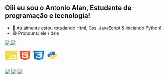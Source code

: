 ## Oiii eu sou o Antonio Alan, Estudante de programação e tecnologia!

- 📓 Atualmente estou estudando Html, Css, JavaScript & iniciando Python!
- 😄 Pronouns: ele / dele

<a href="https://github.com/antonioalan2/github-readme-stats">
  <img height=180 align="center" src="https://github-readme-stats.vercel.app/api?username=antonioalan2&theme=vue-dark&show_icons=true&locale=pt-br" />
</a>
<a href="https://github.com/antonioalan2/convoychat">
  <img height=180 align="center" src="https://github-readme-stats.vercel.app/api/top-langs?username=antonioalan2&layout=compact&langs_count=8&card_width=200&theme=vue-dark&locale=pt-br" />
</a>

<div style="display: inline_block"><br>
  <img align="center" alt="Antonio-Js" height="30" width="40" src="https://raw.githubusercontent.com/devicons/devicon/master/icons/javascript/javascript-plain.svg">
  <img align="center" alt="Antonio-HTML" height="30" width="40" src="https://raw.githubusercontent.com/devicons/devicon/master/icons/html5/html5-original.svg">
  <img align="center" alt="Antonio-CSS" height="30" width="40" src="https://raw.githubusercontent.com/devicons/devicon/master/icons/css3/css3-original.svg">
  <img align="center" alt="Rafa-Python" height="30" width="40" src="https://raw.githubusercontent.com/devicons/devicon/master/icons/python/python-original.svg">
</div>

  ##
  
<div> 
  
  <a href="https://www.instagram.com/alan_07oliver/" target="_blank"><img src="https://img.shields.io/badge/-Instagram-%23E4405F?style=for-the-badge&logo=instagram&logoColor=white" target="_blank"></a>
 	<a href="https://twitter.com/alan_07oliver" target="_blank"><img src="https://img.shields.io/badge/Twitter-1DA1F2?style=for-the-badge&logo=twitter&logoColor=white"></a>
  <a href="https://www.linkedin.com/in/antonioalan-devfrontend/" target="_blank"><img src="https://img.shields.io/badge/-LinkedIn-%230077B5?style=for-the-badge&logo=linkedin&logoColor=white" target="_blank"></a> 
  
</div>
